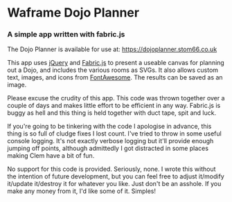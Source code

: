 # Waframe Dojo Planner 
### A simple app written with fabric.js

The Dojo Planner is available for use at: https://dojoplanner.stom66.co.uk

This app uses [jQuery](https://jquery.com/) and [Fabric.js](https://fabricjs.com/) to present a useable canvas for planning out a Dojo, and includes the various rooms as SVGs. It also allows custom text, images, and icons from [FontAwesome](https://fontawesome.com/). The results can be saved as an image.

Please excuse the crudity of this app. This code was thrown together over a couple of days and makes little effort to be efficient in any way. Fabric.js is buggy as hell and this thing is held  together with duct tape, spit and luck. 

If you're going to be tinkering with the code I apologise in advance, this thing is so full of cludge fixes I lost count. I've tried to throw in some useful console logging. It's not exactly verbose logging but it'll provide enough jumping off points, although admittedly I got distracted in some places making Clem have a bit of fun. 

No support for this code is provided. Seriously, none. I wrote this without the intention of future development, but you can feel free to adjust it/modify it/update it/destroy it for whatever you like. Just don't be an asshole. If you make any money from it, I'd like some of it. Simples!
